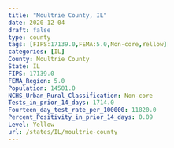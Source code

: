 ```yaml
---
title: "Moultrie County, IL"
date: 2020-12-04
draft: false
type: county
tags: [FIPS:17139.0,FEMA:5.0,Non-core,Yellow]
categories: [IL]
County: Moultrie County
State: IL
FIPS: 17139.0
FEMA_Region: 5.0
Population: 14501.0
NCHS_Urban_Rural_Classification: Non-core
Tests_in_prior_14_days: 1714.0
Fourteen_day_test_rate_per_100000: 11820.0
Percent_Positivity_in_prior_14_days: 0.09
Level: Yellow
url: /states/IL/moultrie-county
---
```



